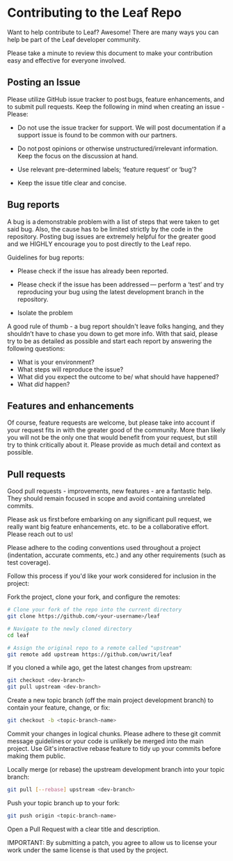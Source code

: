 # Contributing to the Leaf Repo 
Want to help contribute to Leaf? Awesome! There are many ways you can help be part of the Leaf developer community.

Please take a minute to review this document to make your contribution easy and effective for everyone involved.

## Posting an Issue 

Please utilize GitHub issue tracker to post bugs, feature enhancements, and to submit pull requests. Keep the following in mind when creating an issue - Please:

- Do not use the issue tracker for support. We will post documentation if a support issue is found to be common with our partners. 

- Do not post opinions or otherwise unstructured/irrelevant information. Keep the focus on the discussion at hand.

- Use relevant pre-determined labels; ‘feature request’ or ‘bug’?

- Keep the issue title clear and concise. 

## Bug reports 

A bug is a demonstrable problem with a list of steps that were taken to get said bug. Also, the cause has to be limited strictly by the code in the repository. Posting bug issues are extremely helpful for the greater good and we HIGHLY encourage you to post directly to the Leaf repo. 

Guidelines for bug reports: 

- Please check if the issue has already been reported. 

- Please check if the issue has been addressed — perform a ‘test’ and try reproducing your bug using the latest development branch in the repository. 

- Isolate the problem  

A good rule of thumb - a bug report shouldn't leave folks hanging, and they shouldn’t have to chase you down to get more info. With that said, please try to be as detailed as possible and start each report by answering the following questions:  

- What is your environment?  
- What steps will reproduce the issue?  
- What did you expect the outcome to be/ what should have happened?  
- What *did* happen? 
 
## Features and enhancements 

Of course, feature requests are welcome, but please take into account if your request fits in with the greater good of the community. More than likely you will not be the only one that would benefit from your request, but still try to think critically about it. Please provide as much detail and context as possible. 

## Pull requests 

Good pull requests - improvements, new features - are a fantastic help. They should remain focused in scope and avoid containing unrelated commits. 

Please ask us first before embarking on any significant pull request, we really want big feature enhancements, etc. to be a collaborative effort. Please reach out to us! 

Please adhere to the coding conventions used throughout a project (indentation, accurate comments, etc.) and any other requirements (such as test coverage). 

Follow this process if you'd like your work considered for inclusion in the project: 

Fork the project, clone your fork, and configure the remotes: 

```bash
# Clone your fork of the repo into the current directory 
git clone https://github.com/<your-username>/leaf

# Navigate to the newly cloned directory 
cd leaf 

# Assign the original repo to a remote called "upstream" 
git remote add upstream https://github.com/uwrit/leaf
```

If you cloned a while ago, get the latest changes from upstream: 

```bash
git checkout <dev-branch>
git pull upstream <dev-branch> 
```

Create a new topic branch (off the main project development branch) to contain your feature, change, or fix: 

```bash
git checkout -b <topic-branch-name>
```

Commit your changes in logical chunks. Please adhere to these git commit message guidelines or your code is unlikely be merged into the main project. Use Git's interactive rebase feature to tidy up your commits before making them public. 

Locally merge (or rebase) the upstream development branch into your topic branch: 

```bash
git pull [--rebase] upstream <dev-branch> 
```

Push your topic branch up to your fork: 

```bash
git push origin <topic-branch-name>
```

Open a Pull Request with a clear title and description. 

IMPORTANT: By submitting a patch, you agree to allow us to license your work under the same license is that used by the project. 

 